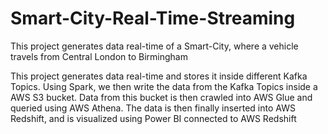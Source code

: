 # Smart-City-Real-Time-Streaming
This project generates data real-time of a Smart-City, where a vehicle travels from Central London to Birmingham

This project generates data real-time and stores it inside different Kafka Topics. Using Spark, we then write the data from the Kafka Topics inside a AWS S3 bucket. Data from this bucket is then crawled into AWS Glue and queried using AWS Athena. The data is then finally inserted into AWS Redshift, and is visualized using Power BI connected to AWS Redshift
